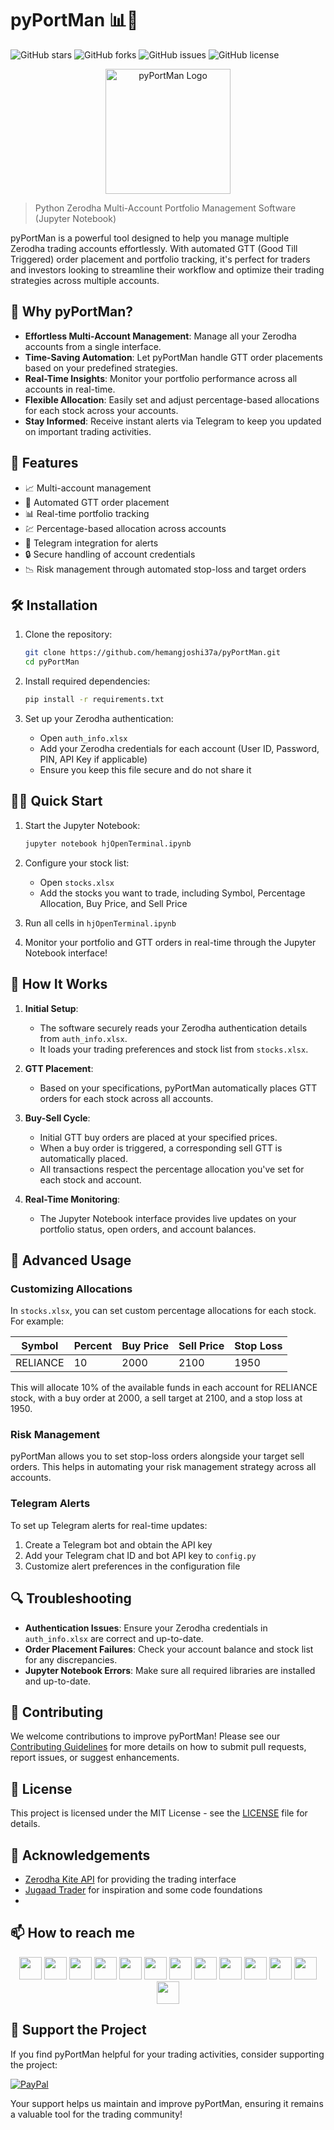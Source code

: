 # pyPortMan 📊💼

![GitHub stars](https://img.shields.io/github/stars/hemangjoshi37a/pyPortMan?style=social)
![GitHub forks](https://img.shields.io/github/forks/hemangjoshi37a/pyPortMan?style=social)
![GitHub issues](https://img.shields.io/github/issues/hemangjoshi37a/pyPortMan)
![GitHub license](https://img.shields.io/github/license/hemangjoshi37a/pyPortMan)

<p align="center">
  <img src="https://user-images.githubusercontent.com/12392345/125978523-eb21fa0b-e1c0-4af9-920e-4a418e273f26.png" alt="pyPortMan Logo" width="200">
</p>

> Python Zerodha Multi-Account Portfolio Management Software (Jupyter Notebook)

pyPortMan is a powerful tool designed to help you manage multiple Zerodha trading accounts effortlessly. With automated GTT (Good Till Triggered) order placement and portfolio tracking, it's perfect for traders and investors looking to streamline their workflow and optimize their trading strategies across multiple accounts.

## 🌟 Why pyPortMan?

- **Effortless Multi-Account Management**: Manage all your Zerodha accounts from a single interface.
- **Time-Saving Automation**: Let pyPortMan handle GTT order placements based on your predefined strategies.
- **Real-Time Insights**: Monitor your portfolio performance across all accounts in real-time.
- **Flexible Allocation**: Easily set and adjust percentage-based allocations for each stock across your accounts.
- **Stay Informed**: Receive instant alerts via Telegram to keep you updated on important trading activities.

## 🚀 Features

- 📈 Multi-account management
- 🤖 Automated GTT order placement
- 📊 Real-time portfolio tracking
- 💹 Percentage-based allocation across accounts
- 📱 Telegram integration for alerts
- 🔒 Secure handling of account credentials
- 📉 Risk management through automated stop-loss and target orders

## 🛠️ Installation

1. Clone the repository:
   ```bash
   git clone https://github.com/hemangjoshi37a/pyPortMan.git
   cd pyPortMan
   ```

2. Install required dependencies:
   ```bash
   pip install -r requirements.txt
   ```

3. Set up your Zerodha authentication:
   - Open `auth_info.xlsx`
   - Add your Zerodha credentials for each account (User ID, Password, PIN, API Key if applicable)
   - Ensure you keep this file secure and do not share it

## 🏃‍♂️ Quick Start

1. Start the Jupyter Notebook:
   ```bash
   jupyter notebook hjOpenTerminal.ipynb
   ```

2. Configure your stock list:
   - Open `stocks.xlsx`
   - Add the stocks you want to trade, including Symbol, Percentage Allocation, Buy Price, and Sell Price

3. Run all cells in `hjOpenTerminal.ipynb`

4. Monitor your portfolio and GTT orders in real-time through the Jupyter Notebook interface!

## 📖 How It Works

1. **Initial Setup**: 
   - The software securely reads your Zerodha authentication details from `auth_info.xlsx`.
   - It loads your trading preferences and stock list from `stocks.xlsx`.

2. **GTT Placement**: 
   - Based on your specifications, pyPortMan automatically places GTT orders for each stock across all accounts.

3. **Buy-Sell Cycle**:
   - Initial GTT buy orders are placed at your specified prices.
   - When a buy order is triggered, a corresponding sell GTT is automatically placed.
   - All transactions respect the percentage allocation you've set for each stock and account.

4. **Real-Time Monitoring**:
   - The Jupyter Notebook interface provides live updates on your portfolio status, open orders, and account balances.

## 🔧 Advanced Usage

### Customizing Allocations

In `stocks.xlsx`, you can set custom percentage allocations for each stock. For example:

| Symbol | Percent | Buy Price | Sell Price | Stop Loss |
|--------|---------|-----------|------------|-----------|
| RELIANCE | 10 | 2000 | 2100 | 1950 |

This will allocate 10% of the available funds in each account for RELIANCE stock, with a buy order at 2000, a sell target at 2100, and a stop loss at 1950.

### Risk Management

pyPortMan allows you to set stop-loss orders alongside your target sell orders. This helps in automating your risk management strategy across all accounts.

### Telegram Alerts

To set up Telegram alerts for real-time updates:
1. Create a Telegram bot and obtain the API key
2. Add your Telegram chat ID and bot API key to `config.py`
3. Customize alert preferences in the configuration file

## 🔍 Troubleshooting

- **Authentication Issues**: Ensure your Zerodha credentials in `auth_info.xlsx` are correct and up-to-date.
- **Order Placement Failures**: Check your account balance and stock list for any discrepancies.
- **Jupyter Notebook Errors**: Make sure all required libraries are installed and up-to-date.

## 🤝 Contributing

We welcome contributions to improve pyPortMan! Please see our [Contributing Guidelines](CONTRIBUTING.md) for more details on how to submit pull requests, report issues, or suggest enhancements.

## 📄 License

This project is licensed under the MIT License - see the [LICENSE](LICENSE) file for details.

## 🙏 Acknowledgements

- [Zerodha Kite API](https://kite.trade/) for providing the trading interface
- [Jugaad Trader](https://github.com/jugaad-py/jugaad-trader) for inspiration and some code foundations
- 
## 📫 How to reach me
<div align="center">
  <a href="https://hjlabs.in/"><img height="36" src="https://cdn.simpleicons.org/similarweb"/></a>
  <a href="https://wa.me/917016525813"><img height="36" src="https://cdn.simpleicons.org/WhatsApp"/></a>
  <a href="https://t.me/hjlabs"><img height="36" src="https://cdn.simpleicons.org/telegram"/></a>
  <a href="mailto:hemangjoshi37a@gmail.com"><img height="36" src="https://cdn.simpleicons.org/Gmail"/></a> 
  <a href="https://www.linkedin.com/in/hemang-joshi-046746aa"><img height="36" src="https://cdn.simpleicons.org/LinkedIn"/></a>
  <a href="https://www.facebook.com/hemangjoshi37"><img height="36" src="https://cdn.simpleicons.org/facebook"/></a>
  <a href="https://twitter.com/HemangJ81509525"><img height="36" src="https://cdn.simpleicons.org/Twitter"/></a>
  <a href="https://www.tumblr.com/blog/hemangjoshi37a-blog"><img height="36" src="https://cdn.simpleicons.org/tumblr"/></a>
  <a href="https://stackoverflow.com/users/8090050/hemang-joshi"><img height="36" src="https://cdn.simpleicons.org/StackOverflow"/></a>
  <a href="https://www.instagram.com/hemangjoshi37"><img height="36" src="https://cdn.simpleicons.org/Instagram"/></a>
  <a href="https://in.pinterest.com/hemangjoshi37a"><img height="36" src="https://cdn.simpleicons.org/Pinterest"/></a> 
  <a href="http://hemangjoshi.blogspot.com"><img height="36" src="https://cdn.simpleicons.org/Blogger"/></a>
  <a href="https://gitlab.com/hemangjoshi37a"><img height="36" src="https://cdn.simpleicons.org/gitlab"/></a>
</div>


## 💖 Support the Project

If you find pyPortMan helpful for your trading activities, consider supporting the project:

[![PayPal](https://www.paypalobjects.com/en_US/i/btn/btn_donateCC_LG.gif)](https://www.paypal.com/cgi-bin/webscr?cmd=_s-xclick&hosted_button_id=5JXC8VRCSUZWJ)

Your support helps us maintain and improve pyPortMan, ensuring it remains a valuable tool for the trading community!
